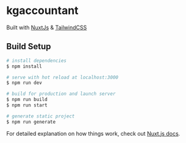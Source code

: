 # kgaccountant

Built with [NuxtJs](https://nuxtjs.org) & [TailwindCSS](https://tailwindcss.com)

## Build Setup

```bash
# install dependencies
$ npm install

# serve with hot reload at localhost:3000
$ npm run dev

# build for production and launch server
$ npm run build
$ npm run start

# generate static project
$ npm run generate
```

For detailed explanation on how things work, check out [Nuxt.js docs](https://nuxtjs.org).
